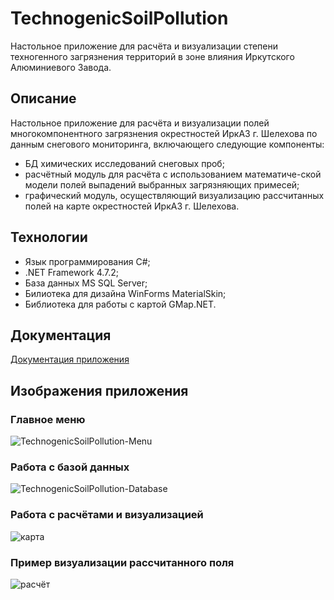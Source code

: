 # TechnogenicSoilPollution
Настольное приложение для расчёта и визуализации степени техногенного загрязнения территорий в зоне влияния Иркутского Алюминиевого Завода.
## Описание
Настольное приложение для расчёта и визуализации полей многокомпонентного загрязнения окрестностей ИркАЗ г. Шелехова по данным снегового мониторинга, включающего следующие компоненты:
- БД химических исследований снеговых проб;
- расчётный модуль для расчёта с использованием математиче-ской модели полей выпадений выбранных загрязняющих примесей;
- графический модуль, осуществляющий визуализацию рассчитанных полей на карте окрестностей ИркАЗ г. Шелехова.
## Технологии
- Язык программирования C#;
- .NET Framework 4.7.2;
- База данных MS SQL Server;
- Билиотека для дизайна WinForms MaterialSkin;
- Библиотека для работы с картой GMap.NET.
## Документация
[Документация приложения](https://github.com/Cyclist-code/TechnogenicSoilPollution/wiki)
## Изображения приложения
### Главное меню
![TechnogenicSoilPollution-Menu](https://user-images.githubusercontent.com/47049219/123359454-31f74a00-d597-11eb-81b2-0c84bb2331f3.png)
### Работа с базой данных
![TechnogenicSoilPollution-Database](https://user-images.githubusercontent.com/47049219/123360542-b053ec00-d597-11eb-84d6-a3a67665c724.png)
### Работа с расчётами и визуализацией
![карта](https://user-images.githubusercontent.com/47049219/124067385-8487a900-da64-11eb-95b6-515706a67f2a.png)
### Пример визуализации рассчитанного поля
![расчёт](https://user-images.githubusercontent.com/47049219/124067449-910c0180-da64-11eb-9833-1f0e05bb01d4.png)

